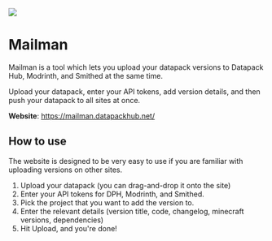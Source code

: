 ![](https://cdn.discordapp.com/attachments/1129493191847071875/1147217243751583865/image.png)

# Mailman

Mailman is a tool which lets you upload your datapack versions to Datapack Hub, Modrinth, and Smithed at the same time.

Upload your datapack, enter your API tokens, add version details, and then push your datapack to all sites at once.

**Website**: https://mailman.datapackhub.net/

## How to use

The website is designed to be very easy to use if you are familiar with uploading versions on other sites.

1. Upload your datapack (you can drag-and-drop it onto the site)
2. Enter your API tokens for DPH, Modrinth, and Smithed.
3. Pick the project that you want to add the version to.
4. Enter the relevant details (version title, code, changelog, minecraft versions, dependencies)
5. Hit Upload, and you're done!

